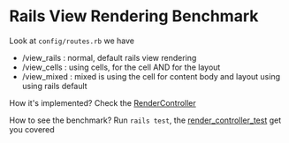# Rails View Rendering Benchmark

Look at `config/routes.rb` we have

- /view_rails : normal, default rails view rendering
- /view_cells : using cells, for the cell AND for the layout
- /view_mixed : mixed is using the cell for content body and layout using using rails default

How it's implemented? Check the [RenderController](app/controllers/render_controller.rb)

How to see the benchmark? Run `rails test`, the [render_controller_test](test/controllers/render_controller_test.rb) get you covered
